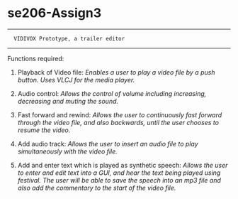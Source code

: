 # se206-Assign3

------------------------------------------------
      VIDIVOX Prototype, a trailer editor
------------------------------------------------

Functions required:

1) Playback of Video file:
  *Enables a user to play a video file by a push button. Uses VLCJ for the media player.*

2) Audio control:
  *Allows the control of volume including increasing, decreasing and muting the sound.*

3) Fast forward and rewind:
  *Allows the user to continuously fast forward through the video file, and also backwards,
  until the user chooses to resume the video.*
  
4) Add audio track:
  *Allows the user to insert an audio file to play simultaneously with the video file.*
  
5) Add and enter text which is played as synthetic speech:
  *Allows the user to enter and edit text into a GUI, and hear the text being played using festival.
  The user will be able to save the speech into an mp3 file and also add the commentary to the start
  of the video file.*
